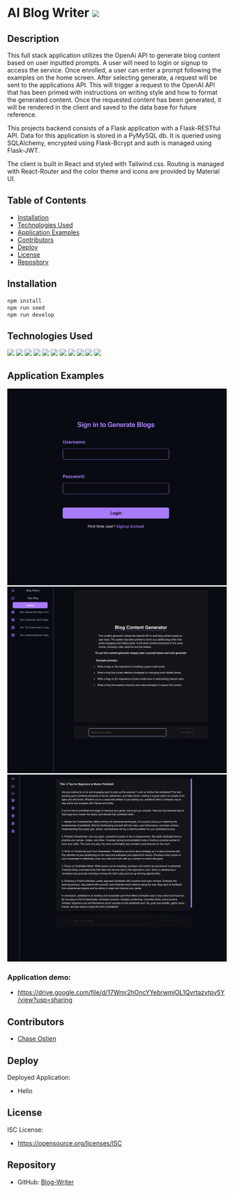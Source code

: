 # AI Blog Writer ![](https://img.shields.io/badge/contributers-1-blue?logo=github)

## Description
This full stack application utilizes the OpenAi API to generate blog content based on user inputted prompts. A user will need to login or signup to access the service. Once enrolled, a user can enter a prompt following the examples on the home screen. After selecting generate, a request will be sent to the applications API. This will trigger a request to the OpenAI API that has been primed with instructions on writing style and how to format the generated content. Once the requested content has been generated, it will be rendered in the client and saved to the data base for future reference. 

This projects backend consists of a Flask application with a Flask-RESTful API. Data for this application is stored in a PyMySQL db. It is queried using SQLAlchemy, encrypted using Flask-Bcrypt and auth is managed using Flask-JWT.

The client is built in React and styled with Tailwind.css. Routing is managed with React-Router and the color theme and icons are provided by Material UI. 

## Table of Contents

- [Installation](#installation)
- [Technologies Used](#technologies-used)
- [Application Examples](#application-examples)
- [Contributors](#contributors)
- [Deploy](#deploy)
- [License](#license)
- [Repository](#repository)

## Installation

```
npm install
npm run seed
npm run develop
```

## Technologies Used

![](https://img.shields.io/badge/CSS-239120?&style=for-the-badge&logo=css3&logoColor=white) ![](https://img.shields.io/badge/JavaScript-F7DF1E?style=for-the-badge&logo=javascript&logoColor=black) ![](https://img.shields.io/badge/React-20232A?style=for-the-badge&logo=react&logoColor=61DAFB) ![](https://img.shields.io/badge/Python-3776AB?style=for-the-badge&logo=python&logoColor=white) ![](https://img.shields.io/badge/Tailwind_CSS-38B2AC?style=for-the-badge&logo=tailwind-css&logoColor=white) ![](https://img.shields.io/badge/Material--UI-0081CB?style=for-the-badge&logo=material-ui&logoColor=white) ![](https://img.shields.io/badge/React_Router-CA4245?style=for-the-badge&logo=react-router&logoColor=white) ![](https://img.shields.io/badge/Flask-000000?style=for-the-badge&logo=flask&logoColor=white) ![](https://img.shields.io/badge/json%20web%20tokens-323330?style=for-the-badge&logo=json-web-tokens&logoColor=pink) ![](https://img.shields.io/badge/MySQL-00000F?style=for-the-badge&logo=mysql&logoColor=white) ![](https://img.shields.io/badge/Vercel-000000?style=for-the-badge&logo=vercel&logoColor=white)

## Application Examples

![Screenshot of application.](./client/src/assets/img/BlogGeneratorLogin.png)
![Screenshot of application.](./client/src/assets/img/HomeScreen1.png)
![Screenshot of application.](./client/src/assets/img/HomeScreen2.png)

### Application demo: 
* https://drive.google.com/file/d/17Wmr2hOncYYebrwmjOL1Qvrtazvtpv5Y/view?usp=sharing



## Contributors

* [Chase Ostien](https://github.com/ChaseOstien)

## Deploy

Deployed Application:
* Hello

## License

ISC License:

* https://opensource.org/licenses/ISC

## Repository

- GitHub: [Blog-Writer](https://github.com/ChaseOstien/OpenAI-Blog-Writer)